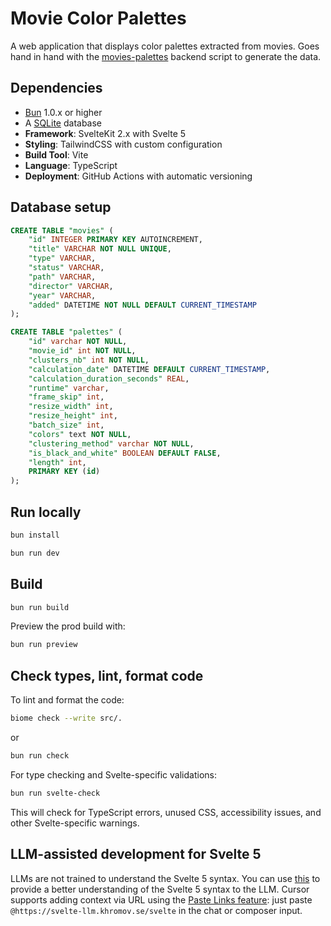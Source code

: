 # Movie Color Palettes

A web application that displays color palettes extracted from movies. 
Goes hand in hand with the [movies-palettes](https://github.com/adriencarpentier/movies-palettes-backend) backend script to generate the data.

## Dependencies

- [Bun](https://bun.sh) 1.0.x or higher
- A [SQLite](https://www.sqlite.org/download.html) database
- **Framework**: SvelteKit 2.x with Svelte 5
- **Styling**: TailwindCSS with custom configuration
- **Build Tool**: Vite
- **Language**: TypeScript
- **Deployment**: GitHub Actions with automatic versioning

## Database setup

```sql
CREATE TABLE "movies" (
	"id" INTEGER PRIMARY KEY AUTOINCREMENT,
	"title" VARCHAR NOT NULL UNIQUE,
	"type" VARCHAR,
	"status" VARCHAR,
	"path" VARCHAR,
	"director" VARCHAR,
	"year" VARCHAR,
	"added" DATETIME NOT NULL DEFAULT CURRENT_TIMESTAMP
);

CREATE TABLE "palettes" (
	"id" varchar NOT NULL,
	"movie_id" int NOT NULL,
	"clusters_nb" int NOT NULL,
	"calculation_date" DATETIME DEFAULT CURRENT_TIMESTAMP,
	"calculation_duration_seconds" REAL,
	"runtime" varchar,
	"frame_skip" int,
	"resize_width" int,
	"resize_height" int,
	"batch_size" int,
	"colors" text NOT NULL,
	"clustering_method" varchar NOT NULL,
	"is_black_and_white" BOOLEAN DEFAULT FALSE,
	"length" int,
	PRIMARY KEY (id)
);
```

## Run locally

```bash
bun install
```

```bash
bun run dev
```

## Build

```bash
bun run build
```

Preview the prod build with:

```bash
bun run preview
```

## Check types, lint, format code

To lint and format the code:
```bash
biome check --write src/.
```
or
```bash
bun run check
```

For type checking and Svelte-specific validations:
```bash
bun run svelte-check
```
This will check for TypeScript errors, unused CSS, accessibility issues, and other Svelte-specific warnings.


## LLM-assisted development for Svelte 5

LLMs are not trained to understand the Svelte 5 syntax.
You can use [this](https://svelte-llm.khromov.se) to provide a better understanding of the Svelte 5 syntax to the LLM.
Cursor supports adding context via URL using the [Paste Links feature](https://docs.cursor.com/context/@-symbols/@-link#paste-links): just paste `@https://svelte-llm.khromov.se/svelte` in the chat or composer input.
